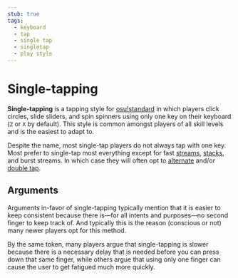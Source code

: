 ```yaml
---
stub: true
tags:
  - keyboard
  - tap
  - single tap
  - singletap
  - play style
---
```


# Single-tapping

**Single-tapping** is a tapping style for [osu!standard](/wiki/Game_mode/osu!) in which players click circles, slide sliders, and spin spinners using only one key on their keyboard (`Z` or `X` by default). This style is common amongst players of all skill levels and is the easiest to adapt to.

Despite the name, most single-tap players do not always tap with one key. Most prefer to single-tap most everything except for fast [streams](/wiki/Beatmaps/Pattern/Stream), [stacks](/wiki/Mapping_Techniques/Stack), and burst streams. In which case they will often opt to [alternate](/wiki/Play_style/Alternating) and/or [double tap](/wiki/Play_style/Double_tapping).

## Arguments

Arguments in-favor of single-tapping typically mention that it is easier to keep consistent because there is—for all intents and purposes—no second finger to keep track of. And typically this is the reason (conscious or not) many newer players opt for this method.

By the same token, many players argue that single-tapping is slower because there is a necessary delay that is needed before you can press down that same finger, while others argue that using only one finger can cause the user to get fatigued much more quickly.
